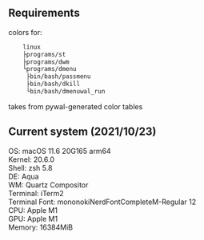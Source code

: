 ## Requirements
colors for:</br>
```bash
    linux
    ├programs/st
    ├programs/dwm
    └programs/dmenu
     ├bin/bash/passmenu
     ├bin/bash/dkill
     └bin/bash/dmenuwal_run
```
takes from pywal-generated color tables

## Current system (2021/10/23)</br>
OS: macOS 11.6 20G165 arm64</br>
Kernel: 20.6.0</br>
Shell: zsh 5.8</br>
DE: Aqua</br>
WM: Quartz Compositor</br>
Terminal: iTerm2</br>
Terminal Font: mononokiNerdFontCompleteM-Regular 12</br>
CPU: Apple M1</br>
GPU: Apple M1</br>
Memory: 16384MiB</br>

